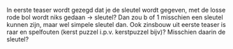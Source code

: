 In eerste teaser wordt gezegd dat je de sleutel wordt gegeven, met de losse rode bol wordt niks gedaan -> sleutel?
  Dan zou b of 1 misschien een sleutel kunnen zijn, maar wel simpele sleutel dan. 
  Ook zinsbouw uit eerste teaser is raar en spelfouten (kerst puzzel i.p.v. kerstpuzzel bijv)? Misschien daarin de sleutel?
